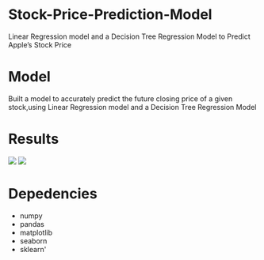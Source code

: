 # Stock-Price-Prediction-Model
Linear Regression model and a Decision Tree Regression Model to Predict Apple’s Stock Price

# Model
Built a model to accurately predict the future closing price of a given stock,using Linear Regression model and a Decision Tree Regression Model 

# Results

![](/images/StockPriceDTR.png)
![](/images/StockPriceLR.png)

# Depedencies
- numpy
- pandas
- matplotlib
- seaborn
- sklearn'

